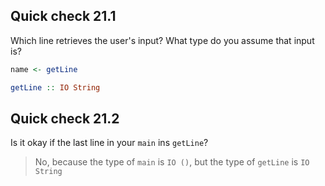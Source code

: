 ## Quick check 21.1

Which line retrieves the user's input? What type do you assume that input is?

```haskell
name <- getLine
```

```haskell
getLine :: IO String
```

## Quick check 21.2

Is it okay if the last line in your `main` ins `getLine`?

> No, because the type of `main` is `IO ()`, but the type of `getLine` is `IO String`
